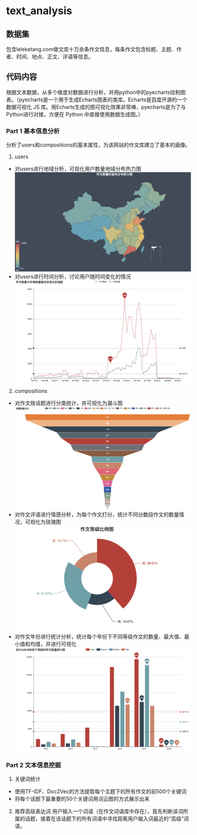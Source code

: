 # text_analysis

## 数据集
包含leleketang.com做文库十万余条作文信息，每条作文包含标题、主题、作者、时间、地点、正文、评语等信息。

## 代码内容
根据文本数据，从多个维度对数据进行分析，并用python中的pyecharts绘制图表。（pyecharts是一个用于生成Echarts图表的类库。Echarts是百度开源的一个数据可视化 JS 库。用Echarts生成的图可视化效果非常棒，pyecharts是为了与Python进行对接，方便在 Python 中直接使用数据生成图。）
### Part 1 基本信息分析
分析了users和compositions的基本属性，为该网站的作文库建立了基本的画像。
1. users
- 对users进行地域分析，可视化用户数量地域分布热力图
![热力图](https://github.com/BELIEVEfxy/text_analysis/blob/master/code/统计分析与应用代码/1.png)
- 对users进行时间分析，讨论用户随时间变化的情况
![折线图](https://github.com/BELIEVEfxy/text_analysis/blob/master/code/统计分析与应用代码/3.png)
2. compositions
- 对作文按话题进行分类统计，并可视化为漏斗图
![漏斗图](https://github.com/BELIEVEfxy/text_analysis/blob/master/code/统计分析与应用代码/4.png)
- 对作文评语进行情感分析，为每个作文打分，统计不同分数段作文的数量情况，可视化为玫瑰图
![玫瑰图](https://github.com/BELIEVEfxy/text_analysis/blob/master/code/统计分析与应用代码/5.png)
- 对作文年份进行统计分析，统计每个年份下不同等级作文的数量、最大值、最小值和均值，并进行可视化
![环形图](https://github.com/BELIEVEfxy/text_analysis/blob/master/code/统计分析与应用代码/7.png)

### Part 2 文本信息挖掘
1. 关键词统计
- 使用TF-IDF、Doc2Vec的方法提取每个主题下的所有作文的前500个关键词
- 将每个话题下最重要的50个关键词用词云图的方式展示出来

2. 推荐高级表达词
用户输入一个词语（在作文词语库中存在），首先判断该词所属的话题，接着在该话题下的所有词语中寻找距离用户输入词最近的“高级”词语。
